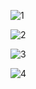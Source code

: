![1](https://user-images.githubusercontent.com/107503923/208453057-1dfd2fd9-032c-451e-bc63-78244c78e019.PNG)

![2](https://user-images.githubusercontent.com/107503923/208453066-355e796e-e643-48ea-9b74-a21994e09cef.PNG)

![3](https://user-images.githubusercontent.com/107503923/208453073-3a052c95-357c-4558-ace8-f11a1a7aca6a.PNG)

![4](https://user-images.githubusercontent.com/107503923/208453077-cc966ab7-5a1e-4ff0-a49d-67c3dbc4ca8e.PNG)

